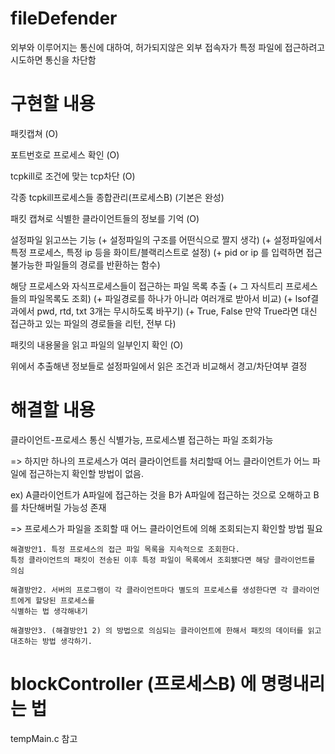 # fileDefender
외부와 이루어지는 통신에 대하여, 허가되지않은 외부 접속자가 특정 파일에 접근하려고 시도하면 통신을 차단함

# 구현할 내용
패킷캡쳐 (O)

포트번호로 프로세스 확인 (O)

tcpkill로 조건에 맞는 tcp차단 (O)

각종 tcpkill프로세스들 종합관리(프로세스B) (기본은 완성)

패킷 캡쳐로 식별한 클라이언트들의 정보를 기억 (O)

설정파일 읽고쓰는 기능
(+ 설정파일의 구조를 어떤식으로 짤지 생각)
(+ 설정파일에서 특정 프로세스, 특정 ip 등을 화이트/블랙리스트로 설정)
(+ pid or ip 를 입력하면 접근 불가능한 파일들의 경로를 반환하는 함수)

해당 프로세스와 자식프로세스들이 접근하는 파일 목록 추출
(+ 그 자식트리 프로세스들의 파일목록도 조회)
(+ 파일경로를 하나가 아니라 여러개로 받아서 비교)
(+ lsof결과에서 pwd, rtd, txt 3개는 무시하도록 바꾸기)
(+ True, False 만약 True라면 대신 접근하고 있는 파일의 경로들을 리턴, 전부 다)

패킷의 내용물을 읽고 파일의 일부인지 확인 (O)

위에서 추출해낸 정보들로 설정파일에서 읽은 조건과 비교해서 경고/차단여부 결정

# 해결할 내용
클라이언트-프로세스 통신 식별가능, 프로세스별 접근하는 파일 조회가능

=> 하지만 하나의 프로세스가 여러 클라이언트를 처리할때 어느 클라이언트가 어느 파일에 접근하는지 확인할 방법이 없음.

ex) A클라이언트가 A파일에 접근하는 것을 B가 A파일에 접근하는 것으로 오해하고 B를 차단해버릴 가능성 존재

=> 프로세스가 파일을 조회할 때 어느 클라이언트에 의해 조회되는지 확인할 방법 필요

    해결방안1. 특정 프로세스의 접근 파일 목록을 지속적으로 조회한다.
    특정 클라이언트의 패킷이 전송된 이후 특정 파일이 목록에서 조회됐다면 해당 클라이언트를 의심
    
    해결방안2. 서버의 프로그램이 각 클라이언트마다 별도의 프로세스를 생성한다면 각 클라이언트에게 할당된 프로세스를
    식별하는 법 생각해내기
    
    해결방안3. (해결방안1 2) 의 방법으로 의심되는 클라이언트에 한해서 패킷의 데이터를 읽고 대조하는 방법 생각하기.

# blockController (프로세스B) 에 명령내리는 법
tempMain.c 참고
